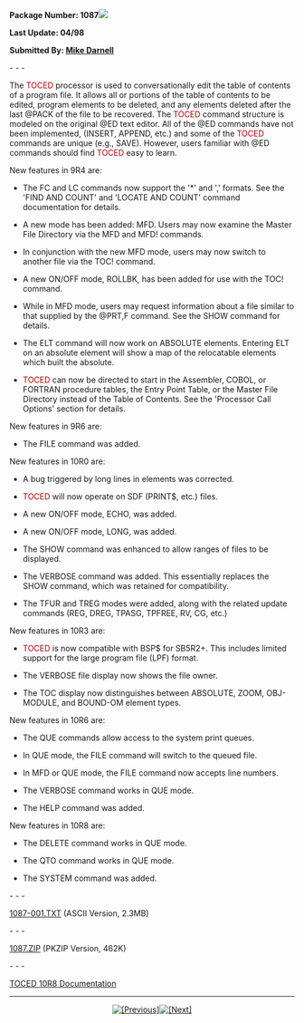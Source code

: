 <x-claris-window top="74" bottom="768" left="351" right="881">   <x-claris-tagview mode="minimal"><b>Package Number: 1087![](../../IMAGES/OS2200.JPG)</b><b>Last Update: 04/98</b><b>Submitted By: </b>[<b>MikeDarnell</b>](mailto:mike.darnell@usa.net)&#13;&#13;- - -The <font color="#AF0000">TOCED</font> processor is used toconversationally edit the table of contents of a program file. Itallows all or portions of the table of contents to be edited, programelements to be deleted, and any elements deleted after the last @PACKof the file to be recovered. The <font color="#AF0000">TOCED</font>command structure is modeled on the original @ED text editor. All ofthe @ED commands have not been implemented, (INSERT, APPEND, etc.)and some of the <font color="#AF0000">TOCED</font> commands areunique (e.g., SAVE). However, users familiar with @ED commands shouldfind <font color="#AF0000">TOCED</font> easy to learn.New features in 9R4 are:   - The FC and LC commands now support the '*' and ',' formats.   See the 'FIND AND COUNT' and 'LOCATE AND COUNT' command   documentation for details.   - A new mode has been added: MFD. Users may now examine the   Master File Directory via the MFD and MFD! commands.   - In conjunction with the new MFD mode, users may now switch to   another file via the TOC! command.   - A new ON/OFF mode, ROLLBK, has been added for use with the   TOC! command.   - While in MFD mode, users may request information about a file   similar to that supplied by the @PRT,F command. See the SHOW   command for details.   - The ELT command will now work on ABSOLUTE elements. Entering   ELT on an absolute element will show a map of the relocatable   elements which built the absolute.   - <font color="#AF0000">TOCED</font> can now be directed to   start in the Assembler, COBOL, or FORTRAN procedure tables, the   Entry Point Table, or the Master File Directory instead of the   Table of Contents. See the 'Processor Call Options' section for   details.New features in 9R6 are:   - The FILE command was added.New features in 10R0 are:   - A bug triggered by long lines in elements was corrected.   - <font color="#AF0000">TOCED</font> will now operate on SDF   (PRINT$, etc.) files.   - A new ON/OFF mode, ECHO, was added.   - A new ON/OFF mode, LONG, was added.   - The SHOW command was enhanced to allow ranges of files to be   displayed.   - The VERBOSE command was added. This essentially replaces the   SHOW command, which was retained for compatibility.   - The TFUR and TREG modes were added, along with the related   update commands (REG, DREG, TPASG, TPFREE, RV, CG, etc.)New features in 10R3 are:   - <font color="#AF0000">TOCED</font> is now compatible with BSP$   for SB5R2+. This includes limited support for the large program   file (LPF) format.   - The VERBOSE file display now shows the file owner.   - The TOC display now distinguishes between ABSOLUTE, ZOOM,   OBJ-MODULE, and BOUND-OM element types.New features in 10R6 are:   - The QUE commands allow access to the system print queues.   - In QUE mode, the FILE command will switch to the queued   file.   - In MFD or QUE mode, the FILE command now accepts line   numbers.   - The VERBOSE command works in QUE mode.   - The HELP command was added.New features in 10R8 are:   - The DELETE command works in QUE mode.   - The QTO command works in QUE mode.   - The SYSTEM command was added.&#13;&#13;- - -[1087-001.TXT](1087-001.TXT) (ASCII Version, 2.3MB)&#13;&#13;- - -[1087.ZIP](1087.ZIP) (PKZIP Version, 462K)&#13;&#13;- - -[TOCED 10R8 Documentation](TOCED.HTM)<center>- - -[![[Previous]](../../IMAGES/LRARO2LF.GIF)](../1086/INDEX.HTM)[![[Next]](../../IMAGES/LRAR02RT.GIF)](../1088/INDEX.HTM)</center></x-claris-tagview></x-claris-window>